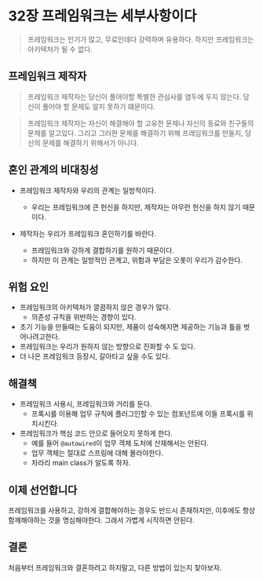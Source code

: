 # 32장 프레임워크는 세부사항이다

> 프레임워크는 인기가 많고, 무료인데다 강력하며 유용하다.
> 하지만 프레임워크는 아키텍처가 될 수 없다.

## 프레임워크 제작자

> 프레임워크 제작자는 당신이 풀어야할 특별한 관심사를 염두에 두지 않는다.
> 당신이 풀어야 할 문제도 알지 못하기 떄문이다.


> 프레임워크 제작자는 자신이 해결해야 할 고유한 문제나 자신의 동료와 친구들의 문제를 알고있다.
> 그리고 그러한 문제를 해결하기 위해 프레임워크를 만들지, 당신의 문제를 해결하기 위해서가 아니다.


## 혼인 관계의 비대칭성

- 프레임워크 제작자와 우리의 관계는 일방적이다.
    - 우리는 프레임워크에 큰 헌신을 하지만, 제작자는 아무런 헌신을 하지 않기 때문이다.

- 제작자는 우리가 프레임워크 혼인하기를 바란다.
    - 프레임워크와 강하게 결합하기를 원하기 때문이다.
    - 하지만 이 관계는 일방적인 관계고, 위험과 부담은 오롯이 우리가 감수한다.

## 위험 요인

- 프레임워크의 아키텍처가 깔끔하지 않은 경우가 많다. 
    - 의존성 규칙을 위반하는 경향이 있다. 
- 초기 기능을 만들때는 도움이 되지만, 제품이 성숙해지면 제공하는 기능과 틀을 벗어나려고한다.
- 프레임워크는 우리가 원하지 않는 방향으로 진화할 수 도 있다.
- 더 나은 프레임워크 등장시, 갈아타고 싶을 수도 있다.


## 해결책

- 프레임워크 사용시, 프레임워크와 거리를 둔다.
   - 프록시를 이용해 업무 규칙에 플러그인할 수 있는 컴포넌트에 이들 프록시를 위치시킨다.
- 프레임워크가 핵심 코드 안으로 들어오지 못하게 한다.
   - 예를 들어 `@autowired`이 업무 객체 도처에 산재해서는 안된다.
   - 업무 객체는 절대로 스프링에 대해 몰라야한다. 
   - 차라리 main class가 알도록 하자.

## 이제 선언합니다

프레임워크를 사용하고, 강하게 결합해야하는 경우도 반드시 존재하지만, 이후에도 항상 함께해야하는 것을 명심해야한다.
그래서 가볍게 시작하면 안된다.

## 결론

처음부터 프레임워크와 결혼하려고 하지말고, 다른 방법이 있는지 찾아보자.